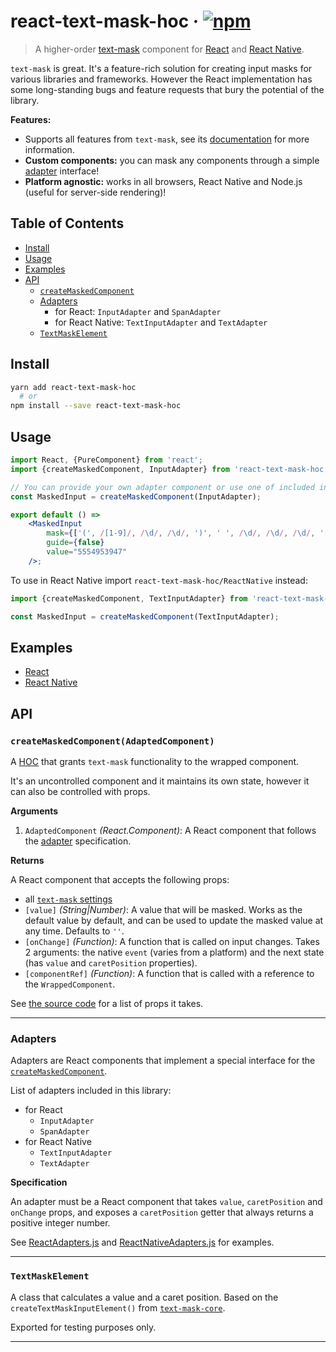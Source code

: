 # react-text-mask-hoc · [![npm](https://img.shields.io/npm/v/react-text-mask-hoc.svg)](https://npm.im/react-text-mask-hoc)

> A higher-order [text-mask](https://github.com/text-mask/text-mask)
component for [React](https://facebook.github.io/react/) and
[React Native](https://facebook.github.io/react-native/).

`text-mask` is great. It's a feature-rich solution for creating input
masks for various libraries and frameworks. However the React
implementation has some long-standing bugs and feature requests that
bury the potential of the library.

__Features:__

- Supports all features from `text-mask`, see its
[documentation](https://github.com/text-mask/text-mask/blob/master/componentDocumentation.md)
for more information.
- __Custom components:__ you can mask any components through a simple
[adapter](#adapters) interface!
- __Platform agnostic:__ works in all browsers, React Native and Node.js
(useful for server-side rendering)!

## Table of Contents

- [Install](#install)
- [Usage](#usage)
- [Examples](#examples)
- [API](#api)
  - [`createMaskedComponent`](#createmaskedcomponentwrappedcomponent)
  - [Adapters](#adapters)
    - for React: `InputAdapter` and `SpanAdapter`
    - for React Native: `TextInputAdapter` and `TextAdapter`
  - [`TextMaskElement`](#textmaskelement)

## Install

```bash
yarn add react-text-mask-hoc
  # or
npm install --save react-text-mask-hoc
```

## Usage

```jsx
import React, {PureComponent} from 'react';
import {createMaskedComponent, InputAdapter} from 'react-text-mask-hoc';

// You can provide your own adapter component or use one of included in the library.
const MaskedInput = createMaskedComponent(InputAdapter);

export default () =>
    <MaskedInput
        mask={['(', /[1-9]/, /\d/, /\d/, ')', ' ', /\d/, /\d/, /\d/, '-', /\d/, /\d/, /\d/, /\d/]}
        guide={false}
        value="5554953947"
    />;
```

To use in React Native import `react-text-mask-hoc/ReactNative` instead:

```jsx
import {createMaskedComponent, TextInputAdapter} from 'react-text-mask-hoc/ReactNative';

const MaskedInput = createMaskedComponent(TextInputAdapter);
```

## Examples

- [React](https://github.com/Vlad-Zhukov/react-text-mask-hoc/tree/master/examples/reactapp/)
- [React Native](https://github.com/Vlad-Zhukov/react-text-mask-hoc/tree/master/examples/reactnativeapp/)

## API

### `createMaskedComponent(AdaptedComponent)`

A [HOC](https://facebook.github.io/react/docs/higher-order-components.html)
that grants `text-mask` functionality to the wrapped component.

It's an uncontrolled component and it maintains its own state, however
it can also be controlled with props.

__Arguments__

1. `AdaptedComponent` _(React.Component)_: A React component that
follows the [adapter](#adapters) specification.

__Returns__

A React component that accepts the following props:

- all [`text-mask` settings](https://github.com/text-mask/text-mask/blob/master/componentDocumentation.md)
- `[value]` _(String|Number)_: A value that will be masked. Works as
the default value by default, and can be used to update the masked
value at any time. Defaults to `''`.
- `[onChange]` _(Function)_: A function that is called on input changes.
Takes 2 arguments: the native `event` (varies from a platform) and
the next state (has `value` and `caretPosition` properties).
- `[componentRef]` _(Function)_: A function that is called with a
reference to the `WrappedComponent`.

See [the source code](https://github.com/Vlad-Zhukov/react-text-mask-hoc/blob/master/src/createMaskedComponent.js)
for a list of props it takes.

---

### Adapters

Adapters are React components that implement a special interface for the
[`createMaskedComponent`](#createmaskedcomponentwrappedcomponent).

List of adapters included in this library:

- for React
  - `InputAdapter`
  - `SpanAdapter`
- for React Native
  - `TextInputAdapter`
  - `TextAdapter`

__Specification__

An adapter must be a React component that takes `value`, `caretPosition`
and `onChange` props, and exposes a `caretPosition` getter that always
returns a positive integer number.

See [ReactAdapters.js](https://github.com/Vlad-Zhukov/react-text-mask-hoc/blob/master/src/ReactAdapters.js)
and [ReactNativeAdapters.js](https://github.com/Vlad-Zhukov/react-text-mask-hoc/blob/master/src/ReactNativeAdapters.js)
for examples.

---

### `TextMaskElement`

A class that calculates a value and a caret position. Based on the
`createTextMaskInputElement()` from [`text-mask-core`](https://github.com/text-mask/text-mask/tree/master/core).

Exported for testing purposes only.

---
